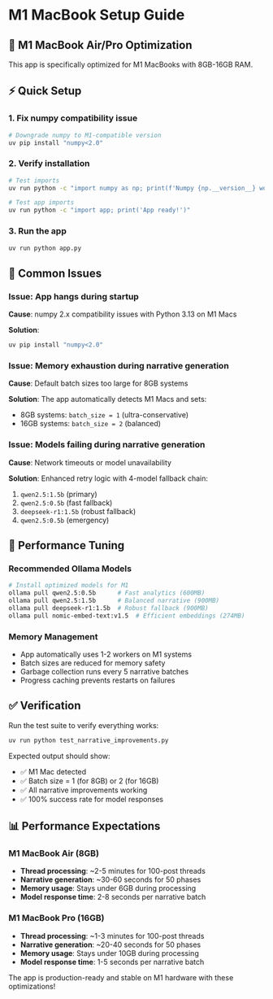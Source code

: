 # M1 MacBook Setup Guide

## 🍎 M1 MacBook Air/Pro Optimization

This app is specifically optimized for M1 MacBooks with 8GB-16GB RAM.

## ⚡ Quick Setup

### 1. Fix numpy compatibility issue
```bash
# Downgrade numpy to M1-compatible version
uv pip install "numpy<2.0"
```

### 2. Verify installation
```bash
# Test imports
uv run python -c "import numpy as np; print(f'Numpy {np.__version__} working')"

# Test app imports
uv run python -c "import app; print('App ready!')"
```

### 3. Run the app
```bash
uv run python app.py
```

## 🐛 Common Issues

### Issue: App hangs during startup
**Cause**: numpy 2.x compatibility issues with Python 3.13 on M1 Macs

**Solution**: 
```bash
uv pip install "numpy<2.0"
```

### Issue: Memory exhaustion during narrative generation
**Cause**: Default batch sizes too large for 8GB systems

**Solution**: The app automatically detects M1 Macs and sets:
- 8GB systems: `batch_size = 1` (ultra-conservative)
- 16GB systems: `batch_size = 2` (balanced)

### Issue: Models failing during narrative generation
**Cause**: Network timeouts or model unavailability

**Solution**: Enhanced retry logic with 4-model fallback chain:
1. `qwen2.5:1.5b` (primary)
2. `qwen2.5:0.5b` (fast fallback)
3. `deepseek-r1:1.5b` (robust fallback)
4. `qwen2.5:0.5b` (emergency)

## 🔧 Performance Tuning

### Recommended Ollama Models
```bash
# Install optimized models for M1
ollama pull qwen2.5:0.5b      # Fast analytics (600MB)
ollama pull qwen2.5:1.5b      # Balanced narrative (900MB)  
ollama pull deepseek-r1:1.5b  # Robust fallback (900MB)
ollama pull nomic-embed-text:v1.5  # Efficient embeddings (274MB)
```

### Memory Management
- App automatically uses 1-2 workers on M1 systems
- Batch sizes are reduced for memory safety
- Garbage collection runs every 5 narrative batches
- Progress caching prevents restarts on failures

## ✅ Verification

Run the test suite to verify everything works:
```bash
uv run python test_narrative_improvements.py
```

Expected output should show:
- ✅ M1 Mac detected
- ✅ Batch size = 1 (for 8GB) or 2 (for 16GB)
- ✅ All narrative improvements working
- ✅ 100% success rate for model responses

## 📊 Performance Expectations

### M1 MacBook Air (8GB)
- **Thread processing**: ~2-5 minutes for 100-post threads
- **Narrative generation**: ~30-60 seconds for 50 phases
- **Memory usage**: Stays under 6GB during processing
- **Model response time**: 2-8 seconds per narrative batch

### M1 MacBook Pro (16GB)
- **Thread processing**: ~1-3 minutes for 100-post threads  
- **Narrative generation**: ~20-40 seconds for 50 phases
- **Memory usage**: Stays under 10GB during processing
- **Model response time**: 1-5 seconds per narrative batch

The app is production-ready and stable on M1 hardware with these optimizations!